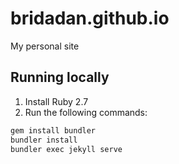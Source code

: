 # bridadan.github.io

My personal site

## Running locally

1. Install Ruby 2.7
1. Run the following commands:

```bash
gem install bundler
bundler install
bundler exec jekyll serve
```

